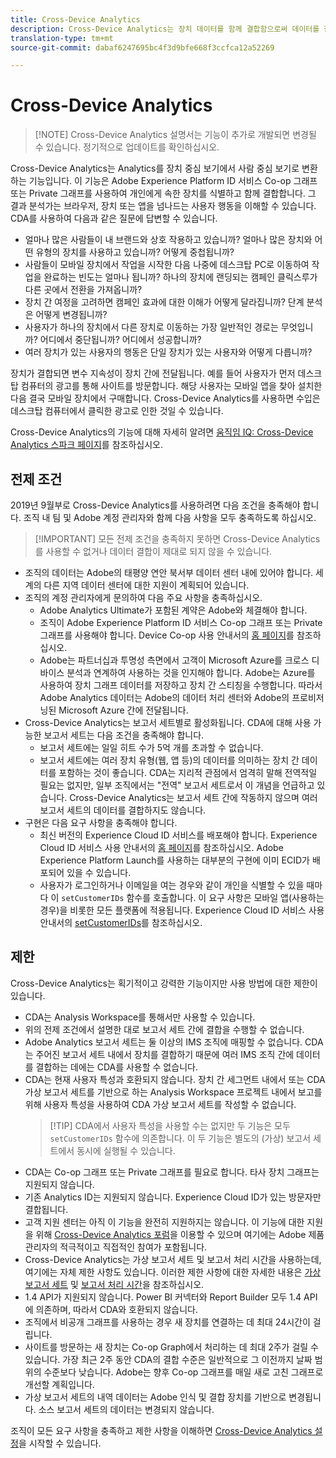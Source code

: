 ```yaml
---
title: Cross-Device Analytics
description: Cross-Device Analytics는 장치 데이터를 함께 결합함으로써 데이터를 장치 중심에서 사람 중심으로 변경합니다.
translation-type: tm+mt
source-git-commit: dabaf6247695bc4f3d9bfe668f3ccfca12a52269

---
```



# Cross-Device Analytics

>[!NOTE] Cross-Device Analytics 설명서는 기능이 추가로 개발되면 변경될 수 있습니다. 정기적으로 업데이트를 확인하십시오.

Cross-Device Analytics는 Analytics를 장치 중심 보기에서 사람 중심 보기로 변환하는 기능입니다. 이 기능은 Adobe Experience Platform ID 서비스 Co-op 그래프 또는 Private 그래프를 사용하여 개인에게 속한 장치를 식별하고 함께 결합합니다. 그 결과 분석가는 브라우저, 장치 또는 앱을 넘나드는 사용자 행동을 이해할 수 있습니다. CDA를 사용하여 다음과 같은 질문에 답변할 수 있습니다.

* 얼마나 많은 사람들이 내 브랜드와 상호 작용하고 있습니까? 얼마나 많은 장치와 어떤 유형의 장치를 사용하고 있습니까? 어떻게 중첩됩니까?
* 사람들이 모바일 장치에서 작업을 시작한 다음 나중에 데스크탑 PC로 이동하여 작업을 완료하는 빈도는 얼마나 됩니까? 하나의 장치에 랜딩되는 캠페인 클릭스루가 다른 곳에서 전환을 가져옵니까?
* 장치 간 여정을 고려하면 캠페인 효과에 대한 이해가 어떻게 달라집니까? 단계 분석은 어떻게 변경됩니까?
* 사용자가 하나의 장치에서 다른 장치로 이동하는 가장 일반적인 경로는 무엇입니까? 어디에서 중단됩니까? 어디에서 성공합니까?
* 여러 장치가 있는 사용자의 행동은 단일 장치가 있는 사용자와 어떻게 다릅니까?

장치가 결합되면 변수 지속성이 장치 간에 전달됩니다. 예를 들어 사용자가 먼저 데스크탑 컴퓨터의 광고를 통해 사이트를 방문합니다. 해당 사용자는 모바일 앱을 찾아 설치한 다음 결국 모바일 장치에서 구매합니다. Cross-Device Analytics를 사용하면 수입은 데스크탑 컴퓨터에서 클릭한 광고로 인한 것일 수 있습니다.

Cross-Device Analytics의 기능에 대해 자세히 알려면 [움직임 IQ: Cross-Device Analytics 스파크 페이지](http://adobe.ly/aacda)를 참조하십시오.

## 전제 조건

2019년 9월부로 Cross-Device Analytics를 사용하려면 다음 조건을 충족해야 합니다. 조직 내 팀 및 Adobe 계정 관리자와 함께 다음 사항을 모두 충족하도록 하십시오.

>[!IMPORTANT] 모든 전제 조건을 충족하지 못하면 Cross-Device Analytics를 사용할 수 없거나 데이터 결합이 제대로 되지 않을 수 있습니다.

* 조직의 데이터는 Adobe의 태평양 연안 북서부 데이터 센터 내에 있어야 합니다. 세계의 다른 지역 데이터 센터에 대한 지원이 계획되어 있습니다.
* 조직의 계정 관리자에게 문의하여 다음 주요 사항을 충족하십시오.
   * Adobe Analytics Ultimate가 포함된 계약은 Adobe와 체결해야 합니다.
   * 조직이 Adobe Experience Platform ID 서비스 Co-op 그래프 또는 Private 그래프를 사용해야 합니다. Device Co-op 사용 안내서의 [홈 페이지](https://docs.adobe.com/content/help/ko-KR/device-co-op/using/home.html)를 참조하십시오.
   * Adobe는 파트너십과 투명성 측면에서 고객이 Microsoft Azure를 크로스 디바이스 분석과 연계하여 사용하는 것을 인지해야 합니다. Adobe는 Azure를 사용하여 장치 그래프 데이터를 저장하고 장치 간 스티칭을 수행합니다. 따라서 Adobe Analytics 데이터는 Adobe의 데이터 처리 센터와 Adobe의 프로비저닝된 Microsoft Azure 간에 전달됩니다.
* Cross-Device Analytics는 보고서 세트별로 활성화됩니다. CDA에 대해 사용 가능한 보고서 세트는 다음 조건을 충족해야 합니다.
   * 보고서 세트에는 일일 히트 수가 5억 개를 초과할 수 없습니다.
   * 보고서 세트에는 여러 장치 유형(웹, 앱 등)의 데이터를 의미하는 장치 간 데이터를 포함하는 것이 좋습니다. CDA는 지리적 관점에서 엄격히 말해 전역적일 필요는 없지만, 일부 조직에서는 &quot;전역&quot; 보고서 세트로서 이 개념을 언급하고 있습니다. Cross-Device Analytics는 보고서 세트 간에 작동하지 않으며 여러 보고서 세트의 데이터를 결합하지도 않습니다.
* 구현은 다음 요구 사항을 충족해야 합니다.
   * 최신 버전의 Experience Cloud ID 서비스를 배포해야 합니다. Experience Cloud ID 서비스 사용 안내서의 [홈 페이지](https://docs.adobe.com/content/help/ko-KR/id-service/using/home.html)를 참조하십시오. Adobe Experience Platform Launch를 사용하는 대부분의 구현에 이미 ECID가 배포되어 있을 수 있습니다.
   * 사용자가 로그인하거나 이메일을 여는 경우와 같이 개인을 식별할 수 있을 때마다 이 `setCustomerIDs` 함수를 호출합니다. 이 요구 사항은 모바일 앱(사용하는 경우)을 비롯한 모든 플랫폼에 적용됩니다. Experience Cloud ID 서비스 사용 안내서의 [setCustomerIDs](https://docs.adobe.com/content/help/ko-KR/id-service/using/id-service-api/methods/setcustomerids.html)를 참조하십시오.

## 제한

Cross-Device Analytics는 획기적이고 강력한 기능이지만 사용 방법에 대한 제한이 있습니다.

* CDA는 Analysis Workspace를 통해서만 사용할 수 있습니다.
* 위의 전제 조건에서 설명한 대로 보고서 세트 간에 결합을 수행할 수 없습니다.
* Adobe Analytics 보고서 세트는 둘 이상의 IMS 조직에 매핑할 수 없습니다. CDA는 주어진 보고서 세트 내에서 장치를 결합하기 때문에 여러 IMS 조직 간에 데이터를 결합하는 데에는 CDA를 사용할 수 없습니다.
* CDA는 현재 사용자 특성과 호환되지 않습니다. 장치 간 세그먼트 내에서 또는 CDA 가상 보고서 세트를 기반으로 하는 Analysis Workspace 프로젝트 내에서 보고를 위해 사용자 특성을 사용하여 CDA 가상 보고서 세트를 작성할 수 없습니다.
   > [!TIP] CDA에서 사용자 특성을 사용할 수는 없지만 두 기능은 모두 `setCustomerIDs` 함수에 의존합니다. 이 두 기능은 별도의 (가상) 보고서 세트에서 동시에 실행될 수 있습니다.
* CDA는 Co-op 그래프 또는 Private 그래프를 필요로 합니다. 타사 장치 그래프는 지원되지 않습니다.
* 기존 Analytics ID는 지원되지 않습니다. Experience Cloud ID가 있는 방문자만 결합됩니다.
* 고객 지원 센터는 아직 이 기능을 완전히 지원하지는 않습니다. 이 기능에 대한 지원을 위해 [Cross-Device Analytics 포럼](https://forums.adobe.com/community/experience-cloud/analytics-cloud/analytics/cross-device-analytics/overview)을 이용할 수 있으며 여기에는 Adobe 제품 관리자의 적극적이고 직접적인 참여가 포함됩니다.
* Cross-Device Analytics는 가상 보고서 세트 및 보고서 처리 시간을 사용하는데, 여기에는 자체 제한 사항도 있습니다. 이러한 제한 사항에 대한 자세한 내용은 [가상 보고서 세트](../vrs/vrs-about.md) 및 [보고서 처리 시간](../vrs/vrs-report-time-processing.md)을 참조하십시오.
* 1.4 API가 지원되지 않습니다. Power BI 커넥터와 Report Builder 모두 1.4 API에 의존하며, 따라서 CDA와 호환되지 않습니다.
* 조직에서 비공개 그래프를 사용하는 경우 새 장치를 연결하는 데 최대 24시간이 걸립니다.
* 사이트를 방문하는 새 장치는 Co-op Graph에서 처리하는 데 최대 2주가 걸릴 수 있습니다. 가장 최근 2주 동안 CDA의 결합 수준은 일반적으로 그 이전까지 날짜 범위의 수준보다 낮습니다. Adobe는 향후 Co-op 그래프를 매일 새로 고친 그래프로 개선할 계획입니다.
* 가상 보고서 세트의 내역 데이터는 Adobe 인식 및 결합 장치를 기반으로 변경됩니다. 소스 보고서 세트의 데이터는 변경되지 않습니다.

조직이 모든 요구 사항을 충족하고 제한 사항을 이해하면 [Cross-Device Analytics 설정](cda-setup.md)을 시작할 수 있습니다.
